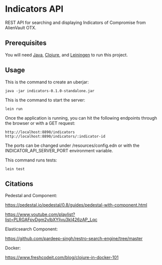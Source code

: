 # Indicators API

REST API for searching and displaying Indicators of Compromise from AlienVault OTX.

## Prerequisites

You will need [Java](https://www.oracle.com/java/technologies/downloads/), [Clojure](https://clojure.org/guides/install_clojure), and [Leiningen](https://leiningen.org/) to run this project.

## Usage

This is the command to create an uberjar:
```
java -jar indicators-0.1.0-standalone.jar
```
This is the command to start the server:
```
lein run
```
Once the application is running, you can hit the following endpoints through the browser or with a GET request:
```
http://localhost:8890/indicators
http://localhost:8890/indicators/:indicator-id
```
The ports can be changed under /resources/config.edn or with the INDICATOR_API_SERVER_PORT environment variable.

This command runs tests:
```
lein test
```
## Citations

Pedestal and Component:

https://pedestal.io/pedestal/0.8/guides/pedestal-with-component.html

https://www.youtube.com/playlist?list=PLRGAFpvDgm2ylbXYIjvu3kI426zAP_Lqc

Elasticsearch Component:

https://github.com/pardeep-singh/restro-search-engine/tree/master

Docker:

https://www.freshcodeit.com/blog/clojure-in-docker-101


